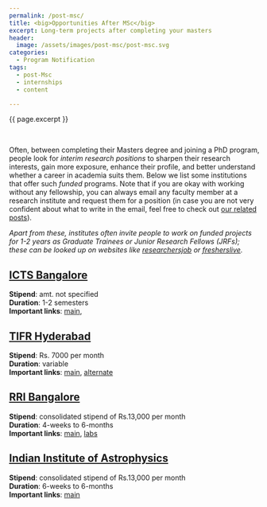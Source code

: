 ```yaml
---
permalink: /post-msc/
title: <big>Opportunities After MSc</big>
excerpt: Long-term projects after completing your masters
header:
  image: /assets/images/post-msc/post-msc.svg
categories:
  - Program Notification
tags:
  - post-Msc
  - internships
  - content

---
```


<span class="excerpt">{{ page.excerpt }}</span>

<br>

Often, between completing their Masters degree and joining a PhD program, people look for _interim research positions_ to sharpen their research interests, gain more exposure, enhance their profile, and better understand whether a career in academia suits them. Below we list some institutions that offer such _funded_ programs. Note that if you are okay with working without any fellowship, you can always email any faculty member at a research institute and request them for a position (in case you are not very confident about what to write in the email, feel free to check out [our related posts](/drafting/)). 

_Apart from these, institutes often invite people to work on funded projects for 1-2 years as Graduate Trainees or Junior Research Fellows (JRFs); these can be looked up on websites like [researchersjob](https://researchersjob.com/) or [fresherslive](https://www.fresherslive.com/search-jobs/msc)._

## [ICTS Bangalore](https://www.icts.res.in/academic/long-term-visiting-student-program)

**Stipend**: amt. not specified
<br>
**Duration**: 1-2 semesters
<br>
**Important links**: [main](https://www.icts.res.in/academic/long-term-visiting-student-program),

## [TIFR Hyderabad](https://www.tifrh.res.in/index.php/visiting-students-programme/)

**Stipend**: Rs. 7000 per month
<br>
**Duration**: variable
<br>
**Important links**: [main](https://www.tifrh.res.in/index.php/visiting-students-programme/), [alternate](https://www.tifr.res.in/~vsrp/)

## [RRI Bangalore](https://www.rri.res.in/careers/visiting-students)

**Stipend**: consolidated stipend of Rs.13,000 per month
<br>
**Duration**: 4-weeks to 6-months
<br>
**Important links**: [main](https://www.rri.res.in/careers/visiting-students), [labs](https://wwws.rri.res.in/downloads/list_of_VSP_students.pdf)

## [Indian Institute of Astrophysics](https://www.iiap.res.in/?q=degree)

**Stipend**: consolidated stipend of Rs.13,000 per month
<br>
**Duration**: 6-weeks to 6-months
<br>
**Important links**: [main](https://www.iiap.res.in/?q=degree#:~:text=to%209%20months.-,Short%2Dterm%20projects,-Students%20who%20are)
